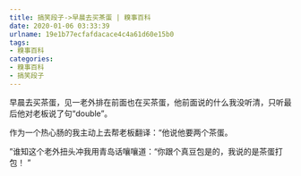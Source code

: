 ```yaml
---
title: 搞笑段子->早晨去买茶蛋 | 糗事百科
date: 2020-01-06 03:33:39
urlname: 19e1b77ecfafdacace4c4a61d60e15b0
tags: 
- 糗事百科
categories:
- 糗事百科
- 搞笑段子
---
```

早晨去买茶蛋，见一老外排在前面也在买茶蛋，他前面说的什么我没听清，只听最后他对老板说了句“double”。

作为一个热心肠的我主动上去帮老板翻译：“他说他要两个茶蛋。

”谁知这个老外扭头冲我用青岛话嚷嚷道：“你跟个真豆包是的，我说的是茶蛋打包！ ”



